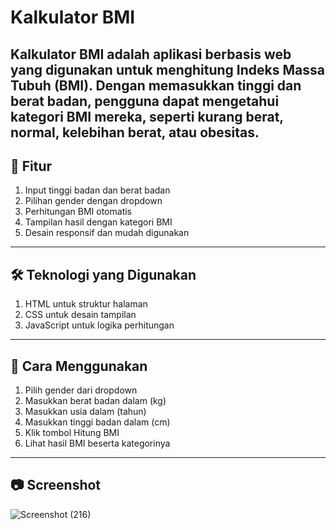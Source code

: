 Kalkulator BMI 
==============================================================
Kalkulator BMI adalah aplikasi berbasis web yang digunakan untuk menghitung Indeks Massa Tubuh (BMI). Dengan memasukkan tinggi dan berat badan, pengguna dapat mengetahui kategori BMI mereka, seperti kurang berat, normal, kelebihan berat, atau obesitas.
--------------------------------------------------------------------
🚀 Fitur
-----------------------------------------------------
1. Input tinggi badan dan berat badan
2. Pilihan gender dengan dropdown
3. Perhitungan BMI otomatis
4. Tampilan hasil dengan kategori BMI
5. Desain responsif dan mudah digunakan
-----------------------------------------------------
🛠️ Teknologi yang Digunakan
-----------------------------------------------------
1. HTML untuk struktur halaman
2. CSS untuk desain tampilan
3. JavaScript untuk logika perhitungan
-----------------------------------------------------
📌 Cara Menggunakan
-----------------------------------------------------
1.	Pilih gender dari dropdown
2.	Masukkan berat badan dalam (kg)
3.	Masukkan usia dalam (tahun)
4.	Masukkan tinggi badan dalam (cm)
5.	Klik tombol Hitung BMI
6.	Lihat hasil BMI beserta kategorinya
   -----------------------------------------------------
📷 Screenshot
-----------------------------------------------------
 ![Screenshot (216)](https://github.com/user-attachments/assets/0592af0a-718c-42d4-b3c4-04977858cc2a)


